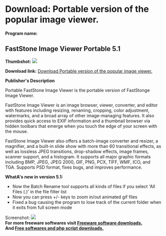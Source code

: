 # Download: Portable version of the popular image viewer.

**Program name:**

## FastStone Image Viewer Portable 5.1

  
**Thumbshot:** ![](http://www.freewarefiles.com/screenshot/fs_imageviewer_md.jpg)   
  
**Download link:** [Download Portable version of the popular image viewer.](http://freesoftwares.boysofts.com/Portable-FastStone-Image-Viewer_program_37313.html)  
  


**Publisher's Description**  
  


Portable FastStone Image Viewer is the portable version of FastStonge Image Viewer. 

FastStone Image Viewer is an image browser, viewer, converter, and editor with features including resizing, renaming, cropping, color adjustment, watermarks, and a broad array of other image-managing features. It also provides quick access to EXIF information and a thumbnail browser via hidden toolbars that emerge when you touch the edge of your screen with the mouse.

FastStone Image Viewer also offers a batch-image converter and resizer, a magnifier, and a built-in slide show with more than 60 transitional effects, as well as lossless JPEG transitions, drop-shadow effects, image frames, scanner support, and a histogram. It supports all major graphic formats including BMP, JPEG, JPEG 2000, GIF, PNG, PCX, TIFF, WMF, ICO, and TGA. Supports PSD format, fixes bugs, and improves performance.

**WhatA's new in version 5.1:**

  * Now the Batch Rename tool supports all kinds of files if you select 'All Files (*.*)' in the file filter list 
  * Now you can press +/- keys to zoom in/out animated gif files 
  * Fixed a bug causing the program to lose track of the current folder when it exits from full screen mode 

  
  
Screenshot: ![](http://www.freewarefiles.com/screenshot/fs_imageviewer.jpg)   
**For more freeware softwares visit [Freeware software downloads.](http://freesoftwares.boysofts.com/)**   
**And [Free softwares and php script downloads.](http://www.boysofts.com/)**
